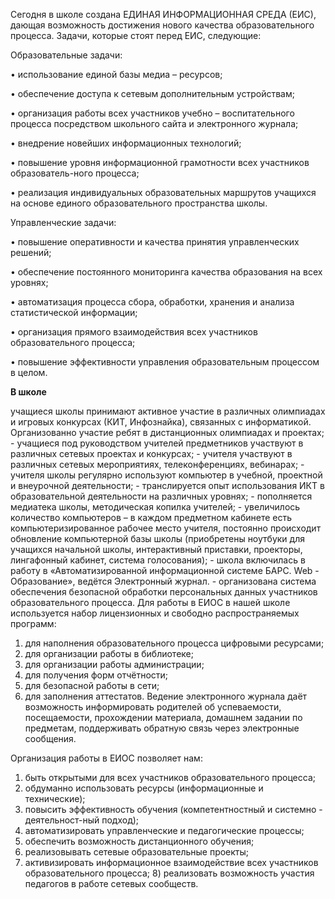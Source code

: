 Сегодня в школе создана ЕДИНАЯ ИНФОРМАЦИОННАЯ СРЕДА (ЕИС), дающая возможность достижения нового качества образовательного процесса. Задачи, которые стоят перед ЕИС, следующие: 

Образовательные задачи: 

• использование единой базы медиа – ресурсов; 

• обеспечение доступа к сетевым дополнительным устройствам; 

• организация работы всех участников учебно – воспитательного процесса посредством школьного сайта и электронного журнала;

• внедрение новейших информационных технологий; 

• повышение уровня информационной грамотности всех участников образователь-ного процесса; 

• реализация индивидуальных образовательных маршрутов учащихся на основе единого образовательного пространства школы. 

Управленческие задачи: 

• повышение оперативности и качества принятия управленческих решений; 

• обеспечение постоянного мониторинга качества образования на всех уровнях; 

• автоматизация процесса сбора, обработки, хранения и анализа статистической информации;

• организация прямого взаимодействия всех участников образовательного процесса;

• повышение эффективности управления образовательным процессом в целом.

**В школе**

учащиеся школы принимают активное участие в различных олимпиадах и игровых конкурсах (КИТ, Инфознайка), связанных с информатикой. Организованно участие ребят в дистанционных олимпиадах и проектах; - учащиеся под руководством учителей предметников участвуют в различных сетевых проектах и конкурсах; - учителя участвуют в различных сетевых мероприятиях, телеконференциях, вебинарах; - учителя школы регулярно используют компьютер в учебной, проектной и внеурочной деятельности; - транслируется опыт использования ИКТ в образовательной деятельности на различных уровнях; - пополняется медиатека школы, методическая копилка учителей; - увеличилось количество компьютеров – в каждом предметном кабинете есть компьютеризированное рабочее место учителя, постоянно происходит обновление компьютерной базы школы (приобретены ноутбуки для учащихся начальной школы, интерактивный приставки, проекторы, лингафонный кабинет, система голосования); - школа включилась в работу в «Автоматизированной информационной системе БАРС. Web - Образование», ведётся Электронный журнал. - организована система обеспечения безопасной обработки персональных данных участников образовательного процесса. Для работы в ЕИОС в нашей школе используется набор лицензионных и свободно распространяемых программ: 
1) для наполнения образовательного процесса цифровыми ресурсами; 
2) для организации работы в библиотеке; 
3) для организации работы администрации;
4) для получения форм отчётности; 
5) для безопасной работы в сети;
6) для заполнения аттестатов. Ведение электронного журнала даёт возможность информировать родителей об успеваемости, посещаемости, прохождении материала, домашнем задании по предметам, поддерживать обратную связь через электронные сообщения.

Организация работы в ЕИОС позволяет нам: 
1) быть открытыми для всех участников образовательного процесса;
2) обдуманно использовать ресурсы (информационные и технические); 
3) повысить эффективность обучения (компетентностный и системно - деятельност-ный подход); 
4) автоматизировать управленческие и педагогические процессы;
5) обеспечить возможность дистанционного обучения; 
6) реализовывать сетевые образовательные проекты; 
7) активизировать информационное взаимодействие всех участников образовательного процесса; 8) реализовать возможность участия педагогов в работе сетевых сообществ.
